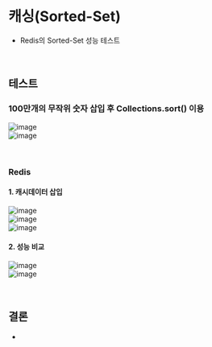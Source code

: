 # 캐싱(Sorted-Set)
 - Redis의 Sorted-Set 성능 테스트

<br>

## 테스트
 ### 100만개의 무작위 숫자 삽입 후 Collections.sort() 이용 <br>
   ![image](https://github.com/SudalKing/Spring_Redis/assets/87001865/78902386-4b2e-45ca-90b8-5011cfb1f19f) <br>
   ![image](https://github.com/SudalKing/Spring_Redis/assets/87001865/dc096736-2948-49fa-aa2e-63d89381c7b1)

   <br>
   
### Redis <br>
   #### 1. 캐시데이터 삽입 <br>
   ![image](https://github.com/SudalKing/Spring_Redis/assets/87001865/8f0e8e4c-4a26-4c78-b6f6-eceaf7c0ffbf) <br>
   ![image](https://github.com/SudalKing/Spring_Redis/assets/87001865/e652b56c-9de4-48d4-8550-af6b186b9480) <br>
   ![image](https://github.com/SudalKing/Spring_Redis/assets/87001865/77283793-8f22-4752-b1df-2aaf4743c642) <br>
   
   #### 2. 성능 비교 <br>
   ![image](https://github.com/SudalKing/Spring_Redis/assets/87001865/ca66de85-ecaa-454b-93fe-e3e55e5f6d91) <br>
   ![image](https://github.com/SudalKing/Spring_Redis/assets/87001865/788774b7-4019-4340-92c3-57a69b64ad20) <br>


   <br>
   
## 결론
 - 
